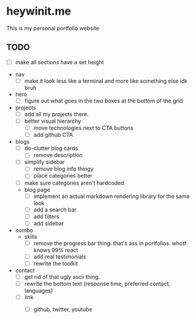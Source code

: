 # heywinit.me

This is my personal portfolio website



## TODO
- [ ] make all sections have a set height
- nav
  - [ ] make it look less like a terminal and more like something else idk bruh 
- hero
  - [ ] figure out what goes in the two boxes at the bottom of the grid
- projects
  - [ ] add all my projects there. 
  - [ ] better visual hierarchy
    - [ ] move technologies next to CTA buttons
    - [ ] add github CTA 
- blogs
  - [ ] de-clutter blog cards
    - [ ] remove description
  - [ ] simplify sidebar
    - [ ] remove blog info thingy
    - [ ] place categories better
  - [ ] make sure categories aren't hardcoded
  - blog page
    - [ ] implement an actual markdown rendering library for the same look
    - [ ] add a search bar 
    - [ ] add filters
    - [ ] add sidebar
- combo
  - skills
    - [ ] remove the progress bar thing. that's ass in portfolios. whotf knows 99% react
    - [ ] add real testimonials
    - [ ] rewrite the toolkit
- contact
  - [ ] get rid of that ugly ascii thing. 
  - [ ] rewrite the bottom text (response time, preferred contact, languages)
  - [ ] link
    - [ ] github, twitter, youtube
  